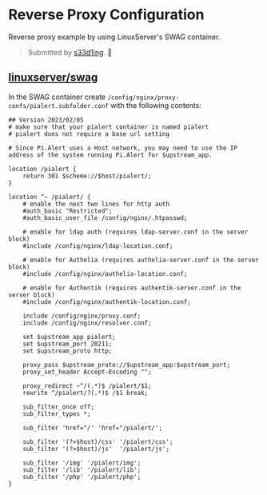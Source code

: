 # Reverse Proxy Configuration

Reverse proxy example by using LinuxServer's SWAG container.

> Submitted by [s33d1ing](https://github.com/s33d1ing). 🙏

## [linuxserver/swag](https://github.com/linuxserver/docker-swag)

In the SWAG container create `/config/nginx/proxy-confs/pialert.subfolder.conf` with the following contents:

``` nginx
## Version 2023/02/05
# make sure that your pialert container is named pialert
# pialert does not require a base url setting

# Since Pi.Alert uses a Host network, you may need to use the IP address of the system running Pi.Alert for $upstream_app.

location /pialert {
    return 301 $scheme://$host/pialert/;
}

location ^~ /pialert/ {
    # enable the next two lines for http auth
    #auth_basic "Restricted";
    #auth_basic_user_file /config/nginx/.htpasswd;

    # enable for ldap auth (requires ldap-server.conf in the server block)
    #include /config/nginx/ldap-location.conf;

    # enable for Authelia (requires authelia-server.conf in the server block)
    #include /config/nginx/authelia-location.conf;

    # enable for Authentik (requires authentik-server.conf in the server block)
    #include /config/nginx/authentik-location.conf;

    include /config/nginx/proxy.conf;
    include /config/nginx/resolver.conf;

    set $upstream_app pialert;
    set $upstream_port 20211;
    set $upstream_proto http;

    proxy_pass $upstream_proto://$upstream_app:$upstream_port;
    proxy_set_header Accept-Encoding "";

    proxy_redirect ~^/(.*)$ /pialert/$1;
    rewrite ^/pialert/?(.*)$ /$1 break;

    sub_filter_once off;
    sub_filter_types *;

    sub_filter 'href="/' 'href="/pialert/';

    sub_filter '(?>$host)/css' '/pialert/css';
    sub_filter '(?>$host)/js'  '/pialert/js';

    sub_filter '/img' '/pialert/img';
    sub_filter '/lib' '/pialert/lib';
    sub_filter '/php' '/pialert/php';
}
```




